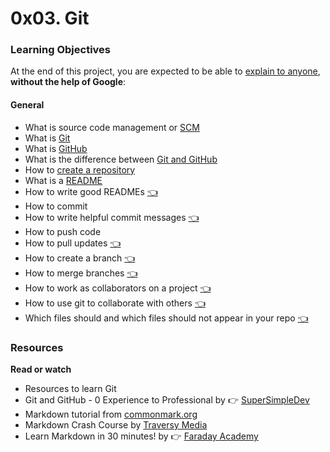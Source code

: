 # 0x03. Git

### Learning Objectives
At the end of this project, you are expected to be able to [explain to anyone](https://fs.blog/feynman-technique/), **without the help of Google**:

#### General
* What is source code management or [SCM](https://www.turing.com/blog/source-code-management-tools-best-practices/)
* What is [Git](https://www.youtube.com/watch?v=tRZGeaHPoaw)
* What is [GitHub](https://www.youtube.com/watch?v=pBy1zgt0XPc)
* What is the difference between [Git and GitHub](https://www.youtube.com/watch?v=wpISo9TNjfU)
* How to [create a repository](https://www.youtube.com/watch?v=LR5BYZjuXMU)
* What is a [README](https://www.youtube.com/watch?v=5JoEB2YTlpw)
* How to write good READMEs [:point_left:](https://docs.github.com/en/repositories/managing-your-repositorys-settings-and-features/customizing-your-repository/about-readmes)
* How to commit
* How to write helpful commit messages [:point_left:](https://cbea.ms/git-commit/)
* How to push code
* How to pull updates [:point_left:](https://codeinthehole.com/tips/pull-requests-and-other-good-practices-for-teams-using-github/)
* How to create a branch [:point_left:](https://learngitbranching.js.org/)
* How to merge branches [:point_left:](https://www.varonis.com/blog/git-branching)
* How to work as collaborators on a project [:point_left:](https://www.youtube.com/watch?v=4nyIS58ORWw)
* How to use git to collaborate with others [:point_left:](https://www.youtube.com/watch?v=ygqx50-JHEE)
* Which files should and which files should not appear in your repo [:point_left:](https://zellwk.com/blog/what-not-to-save-into-a-git-repo/)

### Resources
**Read or watch**
  * Resources to learn Git
  * Git and GitHub - 0 Experience to Professional by :point_right: [SuperSimpleDev](https://www.youtube.com/watch?v=hrTQipWp6co)
  * Markdown tutorial from [commonmark.org](https://commonmark.org/help/tutorial/)
  * Markdown Crash Course by [Traversy Media](https://www.youtube.com/watch?v=HUBNt18RFbo)
  * Learn Markdown in 30 minutes! by :point_right: [Faraday Academy](https://www.youtube.com/watch?v=bTVIMt3XllM)

 


